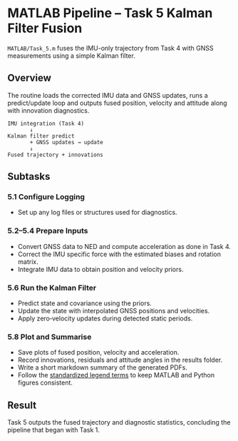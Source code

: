 # MATLAB Pipeline – Task 5 Kalman Filter Fusion

`MATLAB/Task_5.m` fuses the IMU-only trajectory from Task 4 with GNSS measurements using a simple Kalman filter.

## Overview

The routine loads the corrected IMU data and GNSS updates, runs a predict/update loop and outputs fused position, velocity and attitude along with innovation diagnostics.

```text
IMU integration (Task 4)
       ↓
Kalman filter predict
       + GNSS updates → update
       ↓
Fused trajectory + innovations
```

## Subtasks

### 5.1 Configure Logging
- Set up any log files or structures used for diagnostics.

### 5.2–5.4 Prepare Inputs
- Convert GNSS data to NED and compute acceleration as done in Task 4.
- Correct the IMU specific force with the estimated biases and rotation matrix.
- Integrate IMU data to obtain position and velocity priors.

### 5.6 Run the Kalman Filter
- Predict state and covariance using the priors.
- Update the state with interpolated GNSS positions and velocities.
- Apply zero‑velocity updates during detected static periods.

### 5.8 Plot and Summarise
- Save plots of fused position, velocity and acceleration.
- Record innovations, residuals and attitude angles in the results folder.
- Write a short markdown summary of the generated PDFs.
- Follow the [standardized legend terms](../PlottingChecklist.md#standardized-legend-terms) to keep MATLAB and Python figures consistent.

## Result

Task 5 outputs the fused trajectory and diagnostic statistics, concluding the pipeline that began with Task 1.

